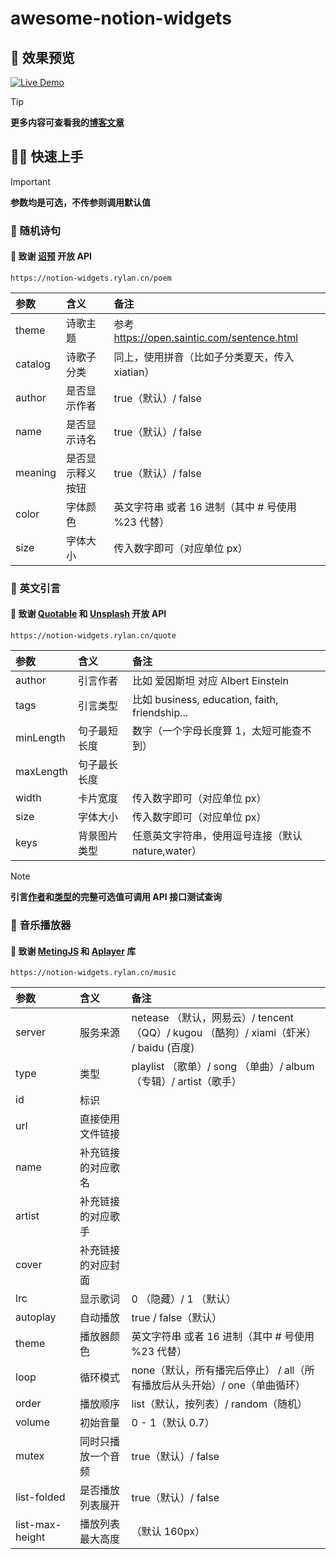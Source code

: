 # awesome-notion-widgets

## 🌷 效果预览

[![Live Demo](https://img.shields.io/badge/Live%20Demo-点击查看-lightseagreen?style=for-the-badge&logo=vercel)](https://notion-widgets.rylan.cn/)

> [!Tip]  
> **更多内容可查看我的[博客文章](https://rylan.cn/article/notion-widgets)**

## 🧙🏻 快速上手

> [!Important]  
> **参数均是可选，不传参则调用默认值**

### 🔮 随机诗句

#### 🎁 致谢 [诏预](https://open.saintic.com/) 开放 API

```
https://notion-widgets.rylan.cn/poem
```

| 参数    | 含义             | 备注                                              |
| :------ | :--------------- | :------------------------------------------------ |
| theme   | 诗歌主题         | 参考 https://open.saintic.com/sentence.html       |
| catalog | 诗歌子分类       | 同上，使用拼音（比如子分类夏天，传入 xiatian）    |
| author  | 是否显示作者     | true（默认）/ false                               |
| name    | 是否显示诗名     | true（默认）/ false                               |
| meaning | 是否显示释义按钮 | true（默认）/ false                               |
| color   | 字体颜色         | 英文字符串 或者 16 进制（其中 # 号使用 %23 代替） |
| size    | 字体大小         | 传入数字即可（对应单位 px）                       |

### 🔮 英文引言

#### 🎁 致谢 [Quotable](https://docs.quotable.io/) 和 [Unsplash](https://unsplash.com/) 开放 API

```
https://notion-widgets.rylan.cn/quote
```

| 参数      | 含义         | 备注                                              |
| :-------- | :----------- | :------------------------------------------------ |
| author    | 引言作者     | 比如 爱因斯坦 对应 Albert Einstein                |
| tags      | 引言类型     | 比如 business, education, faith, friendship...    |
| minLength | 句子最短长度 | 数字（一个字母长度算 1，太短可能查不到）          |
| maxLength | 句子最长长度 |                                                   |
| width     | 卡片宽度     | 传入数字即可（对应单位 px）                       |
| size      | 字体大小     | 传入数字即可（对应单位 px）                       |
| keys      | 背景图片类型 | 任意英文字符串，使用逗号连接（默认 nature,water） |

> [!Note]  
> **引言[作者](https://docs.quotable.io/docs/api/281e25991b4ea-list-authors)和[类型](https://docs.quotable.io/docs/api/b1e970ddae827-list-tags)的完整可选值可调用 API 接口测试查询**

### 🔮 音乐播放器

#### 🎁 致谢 [MetingJS](https://github.com/xizeyoupan/Meting-API/) 和 [Aplayer](https://github.com/DIYgod/APlayer) 库

```
https://notion-widgets.rylan.cn/music
```

| 参数            | 含义               | 备注                                                                                   |
| :-------------- | :----------------- | :------------------------------------------------------------------------------------- |
| server          | 服务来源           | netease （默认，网易云）/ tencent （QQ）/ kugou （酷狗）/ xiami（虾米） / baidu (百度) |
| type            | 类型               | playlist （歌单）/ song （单曲）/ album（专辑）/ artist（歌手）                        |
| id              | 标识               |                                                                                        |
| url             | 直接使用文件链接   |                                                                                        |
| name            | 补充链接的对应歌名 |                                                                                        |
| artist          | 补充链接的对应歌手 |                                                                                        |
| cover           | 补充链接的对应封面 |                                                                                        |
| lrc             | 显示歌词           | 0 （隐藏）/ 1 （默认）                                                                 |
| autoplay        | 自动播放           | true / false（默认）                                                                   |
| theme           | 播放器颜色         | 英文字符串 或者 16 进制（其中 # 号使用 %23 代替）                                      |
| loop            | 循环模式           | none（默认，所有播完后停止） / all（所有播放后从头开始）/ one（单曲循环）              |
| order           | 播放顺序           | list（默认，按列表）/ random（随机）                                                           |
| volume          | 初始音量           | 0 - 1（默认 0.7）                                                                      |
| mutex           | 同时只播放一个音频 | true（默认）/ false                                                                    |
| list-folded     | 是否播放列表展开   | true（默认）/ false                                                                    |
| list-max-height | 播放列表最大高度   | （默认 160px）                                                                         |
